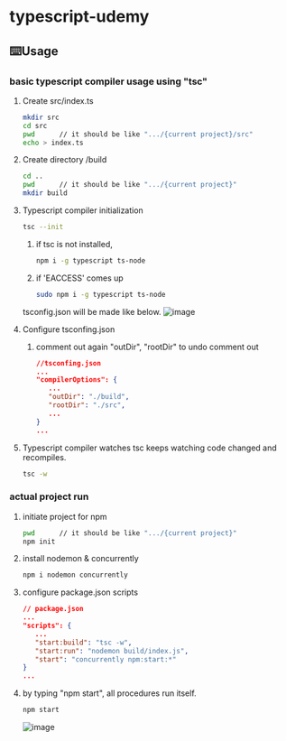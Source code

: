 # typescript-udemy

## ⌨️Usage 

### basic typescript compiler usage using "tsc"

1. Create src/index.ts
   ```bash
   mkdir src
   cd src
   pwd      // it should be like ".../{current project}/src"
   echo > index.ts
   ```
2. Create directory /build
   ```bash
   cd ..
   pwd      // it should be like ".../{current project}"
   mkdir build
   ```
3. Typescript compiler initialization
   ```bash
   tsc --init
   ```
   
   1. if tsc is not installed, 
      ```bash
      npm i -g typescript ts-node
      ```   

   2. if 'EACCESS' comes up
      ```bash
      sudo npm i -g typescript ts-node
      ```

   tsconfig.json will be made like below.
   ![image](https://user-images.githubusercontent.com/44011462/104399707-9055e080-5594-11eb-8afa-3b48060240c4.png)


4. Configure tsconfing.json
   1. comment out again "outDir", "rootDir" to undo comment out
      ```json
      //tsconfing.json
      ...
      "compilerOptions": {
         ...
         "outDir": "./build",
         "rootDir": "./src",
         ...
      }
      ...
      ```
5. Typescript compiler watches
   tsc keeps watching code changed and recompiles.
      ```bash
      tsc -w
      ```

### actual project run

1. initiate project for npm
   ```bash
   pwd      // it should be like ".../{current project}"
   npm init
   ```
2. install nodemon & concurrently
   ```bash
   npm i nodemon concurrently
   ```
3. configure package.json scripts
   ```json
   // package.json
   ...
   "scripts": {
      ...
      "start:build": "tsc -w",
      "start:run": "nodemon build/index.js",
      "start": "concurrently npm:start:*"
   }
   ...
   ```
4. by typing "npm start", all procedures run itself.
   ```bash
   npm start
   ```
   ![image](https://user-images.githubusercontent.com/44011462/104399974-1d009e80-5595-11eb-88b4-317ecba91804.png)


